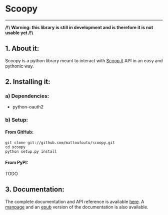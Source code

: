 # Scoopy
--------

**/!\\ Warning: this library is still in development and is therefore it is not usable yet /!\\**

## 1. About it:

Scoopy is a python library meant to interact with [Scoop.it](http://scoop.it) API in
an easy and pythonic way.

## 2. Installing it:

### a) Dependencies:

* python-oauth2

### b) Setup:

#### From GitHub:

    git clone git://github.com/mattoufoutu/scoopy.git
    cd scoopy
    python setup.py install

#### From PyPI:

TODO

## 3. Documentation:

The complete documentation and API reference is available [here](http://scoopy.rtfd.org).
A [manpage](http://media.readthedocs.org/man/scoopy/latest/scoopy.1) and an [epub](http://media.readthedocs.org/epub/scoopy/latest/scoopy.epub) version of the documentation is also available.
